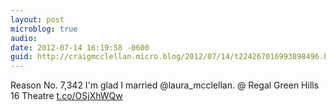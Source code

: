 ```yaml
---
layout: post
microblog: true
audio: 
date: 2012-07-14 16:19:58 -0600
guid: http://craigmcclellan.micro.blog/2012/07/14/t224267016993898496.html
---
```

Reason No. 7,342 I'm glad I married @laura_mcclellan.   @ Regal Green Hills 16 Theatre [t.co/OSjXhWQw](http://t.co/OSjXhWQw)
